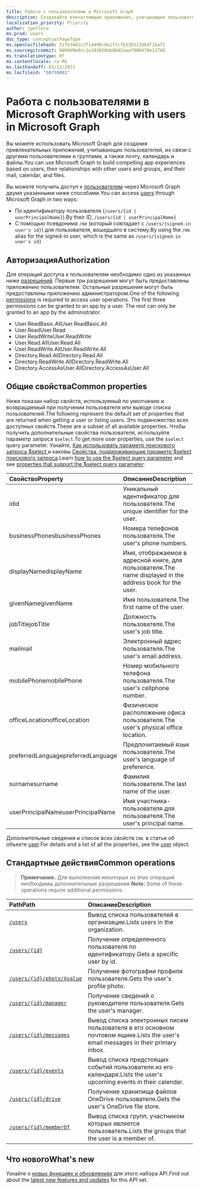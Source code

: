 ```yaml
---
title: Работа с пользователями в Microsoft Graph
description: Создавайте впечатляющие приложения, учитывающие пользователей, их связи с другими пользователями и группами, а также их почту, календарь и файлы.
localization_priority: Priority
author: jpettere
ms.prod: users
doc_type: conceptualPageType
ms.openlocfilehash: 217e3461c2f14490c0a1ffcf633b513464f1baf1
ms.sourcegitcommit: 9d98d9e9cc1e193850ab9b82aaaf906d70e1378b
ms.translationtype: HT
ms.contentlocale: ru-RU
ms.lasthandoff: 03/12/2021
ms.locfileid: "50759491"
---
```

# <a name="working-with-users-in-microsoft-graph"></a><span data-ttu-id="81f01-103">Работа с пользователями в Microsoft Graph</span><span class="sxs-lookup"><span data-stu-id="81f01-103">Working with users in Microsoft Graph</span></span>

<span data-ttu-id="81f01-104">Вы можете использовать Microsoft Graph для создания привлекательных приложений, учитывающих пользователей, их связи с другими пользователями и группами, а также почту, календарь и файлы.</span><span class="sxs-lookup"><span data-stu-id="81f01-104">You can use Microsoft Graph to build compelling app experiences based on users, their relationships with other users and groups, and their mail, calendar, and files.</span></span>

<span data-ttu-id="81f01-105">Вы можете получить доступ к [пользователям](user.md) через Microsoft Graph двумя указанными ниже способами.</span><span class="sxs-lookup"><span data-stu-id="81f01-105">You can access [users](user.md) through Microsoft Graph in two ways:</span></span>

- <span data-ttu-id="81f01-106">По идентификатору пользователя (`/users/{id | userPrincipalName}`).</span><span class="sxs-lookup"><span data-stu-id="81f01-106">By their ID, `/users/{id | userPrincipalName}`</span></span>
- <span data-ttu-id="81f01-107">С помощью псевдонима `/me` (который совпадает с `/users/{signed-in user's id}`) для пользователя, вошедшего в систему.</span><span class="sxs-lookup"><span data-stu-id="81f01-107">By using the `/me` alias for the signed-in user, which is the same as `/users/{signed-in user's id}`</span></span>

## <a name="authorization"></a><span data-ttu-id="81f01-108">Авторизация</span><span class="sxs-lookup"><span data-stu-id="81f01-108">Authorization</span></span>

<span data-ttu-id="81f01-p101">Для операций доступа к пользователям необходимо одно из указанных ниже [разрешений](/graph/permissions-reference). Первые три разрешения могут быть предоставлены приложению пользователем. Остальные разрешения могут быть предоставлены приложению администратором.</span><span class="sxs-lookup"><span data-stu-id="81f01-p101">One of the following [permissions](/graph/permissions-reference) is required to access user operations. The first three permissions can be granted to an app by a user. The rest can only be granted to an app by the administrator.</span></span>

- <span data-ttu-id="81f01-112">User.ReadBasic.All</span><span class="sxs-lookup"><span data-stu-id="81f01-112">User.ReadBasic.All</span></span>
- <span data-ttu-id="81f01-113">User.Read</span><span class="sxs-lookup"><span data-stu-id="81f01-113">User.Read</span></span>
- <span data-ttu-id="81f01-114">User.ReadWrite</span><span class="sxs-lookup"><span data-stu-id="81f01-114">User.ReadWrite</span></span>
- <span data-ttu-id="81f01-115">User.Read.All</span><span class="sxs-lookup"><span data-stu-id="81f01-115">User.Read.All</span></span>
- <span data-ttu-id="81f01-116">User.ReadWrite.All</span><span class="sxs-lookup"><span data-stu-id="81f01-116">User.ReadWrite.All</span></span>
- <span data-ttu-id="81f01-117">Directory.Read.All</span><span class="sxs-lookup"><span data-stu-id="81f01-117">Directory.Read.All</span></span>
- <span data-ttu-id="81f01-118">Directory.ReadWrite.All</span><span class="sxs-lookup"><span data-stu-id="81f01-118">Directory.ReadWrite.All</span></span>
- <span data-ttu-id="81f01-119">Directory.AccessAsUser.All</span><span class="sxs-lookup"><span data-stu-id="81f01-119">Directory.AccessAsUser.All</span></span>

## <a name="common-properties"></a><span data-ttu-id="81f01-120">Общие свойства</span><span class="sxs-lookup"><span data-stu-id="81f01-120">Common properties</span></span>

<span data-ttu-id="81f01-121">Ниже показан набор свойств, используемый по умолчанию и возвращаемый при получении пользователя или выводе списка пользователей.</span><span class="sxs-lookup"><span data-stu-id="81f01-121">The following represent the default set of properties that are returned when getting a user or listing users.</span></span> <span data-ttu-id="81f01-122">Это подмножество всех доступных свойств.</span><span class="sxs-lookup"><span data-stu-id="81f01-122">These are a subset of all available properties.</span></span> <span data-ttu-id="81f01-123">Чтобы получить дополнительные свойства пользователя, используйте параметр запроса `$select`.</span><span class="sxs-lookup"><span data-stu-id="81f01-123">To get more user properties, use the `$select` query parameter.</span></span> <span data-ttu-id="81f01-124">Узнайте, [Как использовать параметр поискового запроса $select ](/graph/query-parameters#select-parameter) и каковы [Свойства, поддерживающие параметр $select поискового запроса](../resources/user.md#properties).</span><span class="sxs-lookup"><span data-stu-id="81f01-124">Learn [how to use the $select query parameter](/graph/query-parameters#select-parameter) and see [properties that support the $select query parameter](../resources/user.md#properties).</span></span>

|<span data-ttu-id="81f01-125">Свойство</span><span class="sxs-lookup"><span data-stu-id="81f01-125">Property</span></span> |<span data-ttu-id="81f01-126">Описание</span><span class="sxs-lookup"><span data-stu-id="81f01-126">Description</span></span> |
|:----------|:-------------|
|<span data-ttu-id="81f01-127">id</span><span class="sxs-lookup"><span data-stu-id="81f01-127">id</span></span> | <span data-ttu-id="81f01-128">Уникальный идентификатор для пользователя.</span><span class="sxs-lookup"><span data-stu-id="81f01-128">The unique identifier for the user.</span></span>|
|<span data-ttu-id="81f01-129">businessPhones</span><span class="sxs-lookup"><span data-stu-id="81f01-129">businessPhones</span></span> | <span data-ttu-id="81f01-130">Номера телефонов пользователя.</span><span class="sxs-lookup"><span data-stu-id="81f01-130">The user's phone numbers.</span></span>|
|<span data-ttu-id="81f01-131">displayName</span><span class="sxs-lookup"><span data-stu-id="81f01-131">displayName</span></span> | <span data-ttu-id="81f01-132">Имя, отображаемое в адресной книге, для пользователя.</span><span class="sxs-lookup"><span data-stu-id="81f01-132">The name displayed in the address book for the user.</span></span>|
|<span data-ttu-id="81f01-133">givenName</span><span class="sxs-lookup"><span data-stu-id="81f01-133">givenName</span></span>| <span data-ttu-id="81f01-134">Имя пользователя.</span><span class="sxs-lookup"><span data-stu-id="81f01-134">The first name of the user.</span></span> |
|<span data-ttu-id="81f01-135">jobTitle</span><span class="sxs-lookup"><span data-stu-id="81f01-135">jobTitle</span></span> | <span data-ttu-id="81f01-136">Должность пользователя.</span><span class="sxs-lookup"><span data-stu-id="81f01-136">The user's job title.</span></span>|
|<span data-ttu-id="81f01-137">mail</span><span class="sxs-lookup"><span data-stu-id="81f01-137">mail</span></span>| <span data-ttu-id="81f01-138">Электронный адрес пользователя.</span><span class="sxs-lookup"><span data-stu-id="81f01-138">The user's email address.</span></span> |
|<span data-ttu-id="81f01-139">mobilePhone</span><span class="sxs-lookup"><span data-stu-id="81f01-139">mobilePhone</span></span> | <span data-ttu-id="81f01-140">Номер мобильного телефона пользователя.</span><span class="sxs-lookup"><span data-stu-id="81f01-140">The user's cellphone number.</span></span>|
|<span data-ttu-id="81f01-141">officeLocation</span><span class="sxs-lookup"><span data-stu-id="81f01-141">officeLocation</span></span> | <span data-ttu-id="81f01-142">Физическое расположение офиса пользователя.</span><span class="sxs-lookup"><span data-stu-id="81f01-142">The user's physical office location.</span></span>|
|<span data-ttu-id="81f01-143">preferredLanguage</span><span class="sxs-lookup"><span data-stu-id="81f01-143">preferredLanguage</span></span> | <span data-ttu-id="81f01-144">Предпочитаемый язык пользователя.</span><span class="sxs-lookup"><span data-stu-id="81f01-144">The user's language of preference.</span></span>|
|<span data-ttu-id="81f01-145">surname</span><span class="sxs-lookup"><span data-stu-id="81f01-145">surname</span></span>| <span data-ttu-id="81f01-146">Фамилия пользователя.</span><span class="sxs-lookup"><span data-stu-id="81f01-146">The last name of the user.</span></span> |
|<span data-ttu-id="81f01-147">userPrincipalName</span><span class="sxs-lookup"><span data-stu-id="81f01-147">userPrincipalName</span></span>| <span data-ttu-id="81f01-148">Имя участника-пользователя для пользователя.</span><span class="sxs-lookup"><span data-stu-id="81f01-148">The user's principal name.</span></span> |

<span data-ttu-id="81f01-149">Дополнительные сведения и список всех свойств см. в статье об объекте [user](user.md).</span><span class="sxs-lookup"><span data-stu-id="81f01-149">For details and a list of all the properties, see the [user](user.md) object.</span></span>

## <a name="common-operations"></a><span data-ttu-id="81f01-150">Стандартные действия</span><span class="sxs-lookup"><span data-stu-id="81f01-150">Common operations</span></span>

> <span data-ttu-id="81f01-151">**Примечание.** Для выполнения некоторых из этих операций необходимы дополнительные разрешения.</span><span class="sxs-lookup"><span data-stu-id="81f01-151">**Note:** Some of these operations require additional permissions.</span></span>

| <span data-ttu-id="81f01-152">Path</span><span class="sxs-lookup"><span data-stu-id="81f01-152">Path</span></span>    | <span data-ttu-id="81f01-153">Описание</span><span class="sxs-lookup"><span data-stu-id="81f01-153">Description</span></span> |
|:---------|:-------------|
|[`/users`](../api/user-list.md) | <span data-ttu-id="81f01-154">Вывод списка пользователей в организации.</span><span class="sxs-lookup"><span data-stu-id="81f01-154">Lists users in the organization.</span></span> |
|[`/users/{id}`](../api/user-get.md) | <span data-ttu-id="81f01-155">Получение определенного пользователя по идентификатору.</span><span class="sxs-lookup"><span data-stu-id="81f01-155">Gets a specific user by id.</span></span> |
|[`/users/{id}/photo/$value`](../api/profilephoto-get.md)| <span data-ttu-id="81f01-156">Получение фотографии профиля пользователя.</span><span class="sxs-lookup"><span data-stu-id="81f01-156">Gets the user's profile photo.</span></span> |
|[`/users/{id}/manager`](../api/user-list-manager.md) | <span data-ttu-id="81f01-157">Получение сведений о руководителе пользователя.</span><span class="sxs-lookup"><span data-stu-id="81f01-157">Gets the user's manager.</span></span> |
|[`/users/{id}/messages`](../api/user-list-messages.md)| <span data-ttu-id="81f01-158">Вывод списка электронных писем пользователя в его основном почтовом ящике.</span><span class="sxs-lookup"><span data-stu-id="81f01-158">Lists the user's email messages in their primary inbox.</span></span> |
|[`/users/{id}/events`](../api/user-list-events.md) | <span data-ttu-id="81f01-159">Вывод списка предстоящих событий пользователя из его календаря.</span><span class="sxs-lookup"><span data-stu-id="81f01-159">Lists the user's upcoming events in their calendar.</span></span> |
|[`/users/{id}/drive`](../api/drive-get.md)| <span data-ttu-id="81f01-160">Получение хранилища файлов OneDrive пользователя.</span><span class="sxs-lookup"><span data-stu-id="81f01-160">Gets the user's OneDrive file store.</span></span> |
|[`/users/{id}/memberOf`](../api/user-list-memberof.md)| <span data-ttu-id="81f01-161">Вывод списка групп, участником которых является пользователь.</span><span class="sxs-lookup"><span data-stu-id="81f01-161">Lists the groups that the user is a member of.</span></span> |

## <a name="whats-new"></a><span data-ttu-id="81f01-162">Что нового</span><span class="sxs-lookup"><span data-stu-id="81f01-162">What's new</span></span>
<span data-ttu-id="81f01-163">Узнайте о [новых функциях и обновлениях](/graph/whats-new-overview) для этого набора API.</span><span class="sxs-lookup"><span data-stu-id="81f01-163">Find out about the [latest new features and updates](/graph/whats-new-overview) for this API set.</span></span>